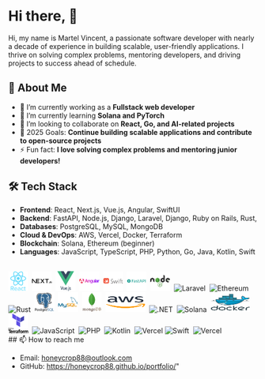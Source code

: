 # Hi there, 👋

Hi, my name is Martel Vincent, a passionate software developer with nearly a decade of experience in building scalable, user-friendly applications.
I thrive on solving complex problems, mentoring developers, and driving projects to success ahead of schedule.

## 🚀 About Me
- 🔭 I’m currently working as a **Fullstack web developer**
- 🌱 I’m currently learning **Solana and PyTorch**
- 👯 I’m looking to collaborate on **React, Go, and AI-related projects**
- 🥅 2025 Goals: **Continue building scalable applications and contribute to open-source projects**
- ⚡ Fun fact: **I love solving complex problems and mentoring junior developers!**

## 🛠️ Tech Stack
- **Frontend**: React, Next.js, Vue.js, Angular, SwiftUI
- **Backend**: FastAPI, Node.js, Django, Laravel, Django, Ruby on Rails, Rust, 
- **Databases**: PostgreSQL, MySQL, MongoDB
- **Cloud & DevOps**: AWS, Vercel, Docker, Terraform
- **Blockchain**: Solana, Ethereum (beginner)
- **Languages**: JavaScript, TypeScript, PHP, Python, Go, Java, Kotlin, Swift
<div>
	<br>
	<img src="https://github.com/devicons/devicon/blob/master/icons/react/react-original-wordmark.svg" title="React" alt="React" width="40" height="40"/>&nbsp;
	<img src="https://github.com/devicons/devicon/blob/master/icons/nextjs/nextjs-original-wordmark.svg" title="Next.js" alt="Next.js" width="40" height="40"/>&nbsp;
	<img src="https://github.com/devicons/devicon/blob/master/icons/vuejs/vuejs-original-wordmark.svg" title="Vue.js" alt="Vue.js" width="40" height="40"/>&nbsp;
	<img src="https://github.com/devicons/devicon/blob/master/icons/angular/angular-original-wordmark.svg" title="Angular" alt="Angular" width="40" height="40"/>&nbsp;
	<img src="https://github.com/devicons/devicon/blob/master/icons/swift/swift-original-wordmark.svg" title="SwiftUI" alt="SwiftUI" width="40" height="40"/>&nbsp;
	<img src="https://github.com/devicons/devicon/blob/master/icons/fastapi/fastapi-original-wordmark.svg" title="FastAPI" alt="FastAPI" width="40" height="40"/>&nbsp;
	<img src="https://github.com/devicons/devicon/blob/master/icons/nodejs/nodejs-original-wordmark.svg" title="Node.js" alt="Node.js" width="40" height="40"/>&nbsp;
	<img src="https://img.shields.io/badge/Laravel-FF2D20?style=for-the-badge&logo=laravel&logoColor=white" title="Laravel" alt="Laravel" width="80" height="40"/>&nbsp;
 	<img src="https://img.shields.io/badge/Ethereum-FF2D20?style=for-the-badge&logo=Ethereum&logoColor=white" title="Ethereum" alt="Ethereum" width="80" height="40"/>&nbsp;
	<img src="https://img.shields.io/badge/Rust-000000?style=for-the-badge&logo=rust&logoColor=white" title="Rust" alt="Rust" width="80" height="40"/>&nbsp;
	<img src="https://github.com/devicons/devicon/blob/master/icons/postgresql/postgresql-original-wordmark.svg" title="PostgreSQL" alt="PostgreSQL" width="40" height="40"/>&nbsp;
	<img src="https://github.com/devicons/devicon/blob/master/icons/mysql/mysql-original-wordmark.svg" title="MySQL" alt="MySQL" width="40" height="40"/>&nbsp;
	<img src="https://github.com/devicons/devicon/blob/master/icons/mongodb/mongodb-original-wordmark.svg" title="MongoDB" alt="MongoDB" width="40" height="40"/>&nbsp;
	<img src="https://github.com/devicons/devicon/blob/master/icons/amazonwebservices/amazonwebservices-original-wordmark.svg" title="AWS" alt="AWS" width="80" height="40"/>&nbsp;
	<img src="https://img.shields.io/badge/.NET-512BD4?style=for-the-badge&logo=dotnet&logoColor=white" title=".NET" alt=".NET" width="80" height="40"/>&nbsp;
	<img src="https://img.shields.io/badge/Solana-000?style=for-the-badge&logo=Solana&logoColor=9945FF" title="Solana" alt="Solana" width="80" height="40"/>&nbsp;
	<img src="https://github.com/devicons/devicon/blob/master/icons/docker/docker-original-wordmark.svg" title="Docker" alt="Docker" width="80" height="40"/>&nbsp;
	<img src="https://github.com/devicons/devicon/blob/master/icons/terraform/terraform-original-wordmark.svg" title="Terraform" alt="Terraform" width="40" height="40"/>&nbsp;
	<img src="https://img.shields.io/badge/JavaScript-323330?style=for-the-badge&logo=javascript&logoColor=F7DF1E" title="JavaScript" alt="JavaScript" width="80" height="40"/>&nbsp;
	<img src="https://img.shields.io/badge/PHP-777BB4?style=for-the-badge&logo=php&logoColor=white" title="PHP" alt="PHP" width="80" height="40"/>&nbsp;
	<img src="https://img.shields.io/badge/Kotlin-B125EA?style=for-the-badge&logo=kotlin&logoColor=white" title="Kotlin" alt="Kotlin" width="80" height="40"/>&nbsp;
	<img src="https://img.shields.io/badge/Vercel-000000?style=for-the-badge&logo=vercel&logoColor=white" title="Vercel" alt="Vercel" width="80" height="40"/>&nbsp;<img src="https://img.shields.io/badge/Swift-FA7343?style=for-the-badge&logo=swift&logoColor=white" title="Swift" alt="Swift" width="80" height="40"/>&nbsp;
	<img src="https://img.shields.io/badge/Express%20js-000000?style=for-the-badge&logo=express&logoColor=white" title="Vercel" alt="Vercel" width="90" height="40"/>&nbsp;
	
</div>
## 📫 How to reach me

- Email: honeycrop88@outlook.com
- GitHub: https://honeycrop88.github.io/portfolio/"
